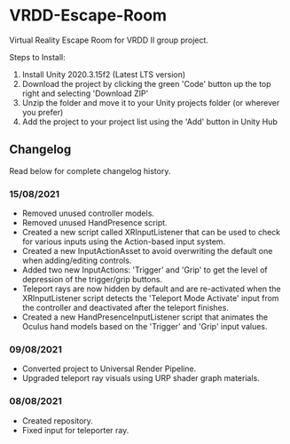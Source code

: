 # VRDD-Escape-Room
Virtual Reality Escape Room for VRDD II group project.

Steps to Install:
1. Install Unity 2020.3.15f2 (Latest LTS version)
2. Download the project by clicking the green 'Code' button up the top right and selecting 'Download ZIP'
3. Unzip the folder and move it to your Unity projects folder (or wherever you prefer)
4. Add the project to your project list using the 'Add' button in Unity Hub

## Changelog
Read below for complete changelog history.

### 15/08/2021
- Removed unused controller models.
- Removed unused HandPresence script.
- Created a new script called XRInputListener that can be used to check for various inputs using the Action-based input system.
- Created a new InputActionAsset to avoid overwriting the default one when adding/editing controls.
- Added two new InputActions: 'Trigger' and 'Grip' to get the level of depression of the trigger/grip buttons.
- Teleport rays are now hidden by default and are re-activated when the XRInputListener script detects the 'Teleport Mode Activate' input from the controller and deactivated after the teleport finishes.
- Created a new HandPresenceInputListener script that animates the Oculus hand models based on the 'Trigger' and 'Grip' input values.

### 09/08/2021
- Converted project to Universal Render Pipeline.
- Upgraded teleport ray visuals using URP shader graph materials.

### 08/08/2021
- Created repository.
- Fixed input for teleporter ray.